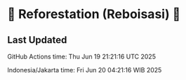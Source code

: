 
# 🌳 Reforestation (Reboisasi) 🌲

## Last Updated

GitHub Actions time: Thu Jun 19 21:21:16 UTC 2025

Indonesia/Jakarta time: Fri Jun 20 04:21:16 WIB 2025
